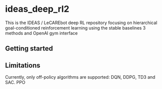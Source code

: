 # ideas_deep_rl2

This is the IDEAS / LeCAREbot deep RL repository focusing on hierarchical goal-conditioned reinforcement learning using the stable baselines 3 methods and OpenAI gym interface

## Getting started



## Limitations
Currently, only off-policy algorithms are supported: DQN, DDPG, TD3 and SAC. PPO